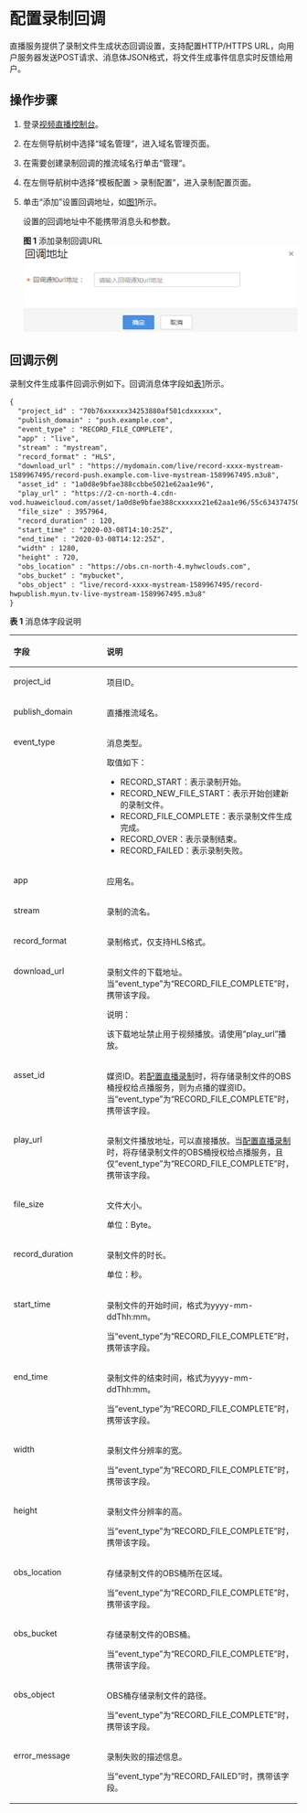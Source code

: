 # 配置录制回调<a name="live_01_0035"></a>

直播服务提供了录制文件生成状态回调设置，支持配置HTTP/HTTPS URL，向用户服务器发送POST请求、消息体JSON格式，将文件生成事件信息实时反馈给用户。

## 操作步骤<a name="section1219814503715"></a>

1.  登录[视频直播控制台](https://console.huaweicloud.com/live)。
2.  在左侧导航树中选择“域名管理“，进入域名管理页面。
3.  在需要创建录制回调的推流域名行单击“管理“。
4.  在左侧导航树中选择“模板配置 \> 录制配置”，进入录制配置页面。
5.  单击“添加”设置回调地址，如[图1](#fig25094261470)所示。

    设置的回调地址中不能携带消息头和参数。

    **图 1**  添加录制回调URL<a name="fig25094261470"></a>  
    ![](figures/添加录制回调URL.png "添加录制回调URL")


## 回调示例<a name="section83321812146"></a>

录制文件生成事件回调示例如下。回调消息体字段如[表1](#table762632871817)所示。

```
{
  "project_id" : "70b76xxxxxx34253880af501cdxxxxxx",
  "publish_domain" : "push.example.com",
  "event_type" : "RECORD_FILE_COMPLETE",
  "app" : "live",
  "stream" : "mystream",
  "record_format" : "HLS",
  "download_url" : "https://mydomain.com/live/record-xxxx-mystream-1589967495/record-push.example.com-live-mystream-1589967495.m3u8",
  "asset_id" : "1a0d8e9bfae388ccbbe5021e62aa1e96",
  "play_url" : "https://2-cn-north-4.cdn-vod.huaweicloud.com/asset/1a0d8e9bfae388cxxxxxx21e62aa1e96/55c634374750cexxxxxxc035a26ecfac.m3u8",
  "file_size" : 3957964,
  "record_duration" : 120,
  "start_time" : "2020-03-08T14:10:25Z",
  "end_time" : "2020-03-08T14:12:25Z",
  "width" : 1280,
  "height" : 720,
  "obs_location" : "https://obs.cn-north-4.myhwclouds.com",
  "obs_bucket" : "mybucket",
  "obs_object" : "live/record-xxxx-mystream-1589967495/record-hwpublish.myun.tv-live-mystream-1589967495.m3u8"
}
```

**表 1**  消息体字段说明

<a name="table762632871817"></a>
<table><thead align="left"><tr id="row76271228131815"><th class="cellrowborder" valign="top" width="35%" id="mcps1.2.3.1.1"><p id="p15627132813181"><a name="p15627132813181"></a><a name="p15627132813181"></a>字段</p>
</th>
<th class="cellrowborder" valign="top" width="65%" id="mcps1.2.3.1.2"><p id="p662716283181"><a name="p662716283181"></a><a name="p662716283181"></a>说明</p>
</th>
</tr>
</thead>
<tbody><tr id="row448624602219"><td class="cellrowborder" valign="top" width="35%" headers="mcps1.2.3.1.1 "><p id="p17632134311556"><a name="p17632134311556"></a><a name="p17632134311556"></a>project_id</p>
</td>
<td class="cellrowborder" valign="top" width="65%" headers="mcps1.2.3.1.2 "><p id="p163210435558"><a name="p163210435558"></a><a name="p163210435558"></a>项目ID。</p>
</td>
</tr>
<tr id="row19487146102216"><td class="cellrowborder" valign="top" width="35%" headers="mcps1.2.3.1.1 "><p id="p1492610186442"><a name="p1492610186442"></a><a name="p1492610186442"></a>publish_domain</p>
</td>
<td class="cellrowborder" valign="top" width="65%" headers="mcps1.2.3.1.2 "><p id="p8926201874414"><a name="p8926201874414"></a><a name="p8926201874414"></a>直播推流域名。</p>
</td>
</tr>
<tr id="row7487046142211"><td class="cellrowborder" valign="top" width="35%" headers="mcps1.2.3.1.1 "><p id="p1823710176563"><a name="p1823710176563"></a><a name="p1823710176563"></a>event_type</p>
</td>
<td class="cellrowborder" valign="top" width="65%" headers="mcps1.2.3.1.2 "><p id="p1853017333564"><a name="p1853017333564"></a><a name="p1853017333564"></a>消息类型。</p>
<p id="p1268115348564"><a name="p1268115348564"></a><a name="p1268115348564"></a>取值如下：</p>
<a name="ul386321214571"></a><a name="ul386321214571"></a><ul id="ul386321214571"><li>RECORD_START：表示录制开始。</li><li>RECORD_NEW_FILE_START：表示开始创建新的录制文件。</li><li>RECORD_FILE_COMPLETE：表示录制文件生成完成。</li><li>RECORD_OVER：表示录制结束。</li><li>RECORD_FAILED：表示录制失败。</li></ul>
</td>
</tr>
<tr id="row11487164652214"><td class="cellrowborder" valign="top" width="35%" headers="mcps1.2.3.1.1 "><p id="p89271318114419"><a name="p89271318114419"></a><a name="p89271318114419"></a>app</p>
</td>
<td class="cellrowborder" valign="top" width="65%" headers="mcps1.2.3.1.2 "><p id="p149271918184417"><a name="p149271918184417"></a><a name="p149271918184417"></a>应用名。</p>
</td>
</tr>
<tr id="row1248714620228"><td class="cellrowborder" valign="top" width="35%" headers="mcps1.2.3.1.1 "><p id="p592713182445"><a name="p592713182445"></a><a name="p592713182445"></a>stream</p>
</td>
<td class="cellrowborder" valign="top" width="65%" headers="mcps1.2.3.1.2 "><p id="p179279189447"><a name="p179279189447"></a><a name="p179279189447"></a>录制的流名。</p>
</td>
</tr>
<tr id="row1448794642213"><td class="cellrowborder" valign="top" width="35%" headers="mcps1.2.3.1.1 "><p id="p13927111812442"><a name="p13927111812442"></a><a name="p13927111812442"></a>record_format</p>
</td>
<td class="cellrowborder" valign="top" width="65%" headers="mcps1.2.3.1.2 "><p id="p1992731810442"><a name="p1992731810442"></a><a name="p1992731810442"></a>录制格式，仅支持HLS格式。</p>
</td>
</tr>
<tr id="row2048714618226"><td class="cellrowborder" valign="top" width="35%" headers="mcps1.2.3.1.1 "><p id="p19927218114418"><a name="p19927218114418"></a><a name="p19927218114418"></a>download_url</p>
</td>
<td class="cellrowborder" valign="top" width="65%" headers="mcps1.2.3.1.2 "><p id="p19271218194417"><a name="p19271218194417"></a><a name="p19271218194417"></a>录制文件的下载地址。当<span class="parmname" id="parmname1255829105818"><a name="parmname1255829105818"></a><a name="parmname1255829105818"></a>“event_type”</span>为<span class="parmvalue" id="parmvalue17480231115816"><a name="parmvalue17480231115816"></a><a name="parmvalue17480231115816"></a>“RECORD_FILE_COMPLETE”</span>时，携带该字段。</p>
<div class="note" id="note69271018174420"><a name="note69271018174420"></a><a name="note69271018174420"></a><span class="notetitle"> 说明： </span><div class="notebody"><p id="p092713182444"><a name="p092713182444"></a><a name="p092713182444"></a>该下载地址禁止用于视频播放。请使用<span class="parmname" id="parmname7927131864412"><a name="parmname7927131864412"></a><a name="parmname7927131864412"></a>“play_url”</span>播放。</p>
</div></div>
</td>
</tr>
<tr id="row1862712289187"><td class="cellrowborder" valign="top" width="35%" headers="mcps1.2.3.1.1 "><p id="p13222166115913"><a name="p13222166115913"></a><a name="p13222166115913"></a>asset_id</p>
</td>
<td class="cellrowborder" valign="top" width="65%" headers="mcps1.2.3.1.2 "><p id="p102223615594"><a name="p102223615594"></a><a name="p102223615594"></a>媒资ID。若<a href="配置录制模板.md#section19658102215144">配置直播录制</a>时，将存储录制文件的OBS桶授权给点播服务，则为点播的媒资ID。当<span class="parmname" id="parmname15169124719592"><a name="parmname15169124719592"></a><a name="parmname15169124719592"></a>“event_type”</span>为<span class="parmvalue" id="parmvalue2016974710599"><a name="parmvalue2016974710599"></a><a name="parmvalue2016974710599"></a>“RECORD_FILE_COMPLETE”</span>时，携带该字段。</p>
</td>
</tr>
<tr id="row13627328161815"><td class="cellrowborder" valign="top" width="35%" headers="mcps1.2.3.1.1 "><p id="p192821824413"><a name="p192821824413"></a><a name="p192821824413"></a>play_url</p>
</td>
<td class="cellrowborder" valign="top" width="65%" headers="mcps1.2.3.1.2 "><p id="p8928818134412"><a name="p8928818134412"></a><a name="p8928818134412"></a>录制文件播放地址，可以直接播放。当<a href="配置录制模板.md#section19658102215144">配置直播录制</a>时，将存储录制文件的OBS桶授权给点播服务，且仅<span class="parmname" id="parmname77011171807"><a name="parmname77011171807"></a><a name="parmname77011171807"></a>“event_type”</span>为<span class="parmvalue" id="parmvalue2701717705"><a name="parmvalue2701717705"></a><a name="parmvalue2701717705"></a>“RECORD_FILE_COMPLETE”</span>时，携带该字段。</p>
</td>
</tr>
<tr id="row1162752871815"><td class="cellrowborder" valign="top" width="35%" headers="mcps1.2.3.1.1 "><p id="p1092821804410"><a name="p1092821804410"></a><a name="p1092821804410"></a>file_size</p>
</td>
<td class="cellrowborder" valign="top" width="65%" headers="mcps1.2.3.1.2 "><p id="p9928118134413"><a name="p9928118134413"></a><a name="p9928118134413"></a>文件大小。</p>
<p id="p169289180442"><a name="p169289180442"></a><a name="p169289180442"></a>单位：Byte。</p>
</td>
</tr>
<tr id="row662712814181"><td class="cellrowborder" valign="top" width="35%" headers="mcps1.2.3.1.1 "><p id="p16928191813441"><a name="p16928191813441"></a><a name="p16928191813441"></a>record_duration</p>
</td>
<td class="cellrowborder" valign="top" width="65%" headers="mcps1.2.3.1.2 "><p id="p2928191854412"><a name="p2928191854412"></a><a name="p2928191854412"></a>录制文件的时长。</p>
<p id="p14928161874416"><a name="p14928161874416"></a><a name="p14928161874416"></a>单位：秒。</p>
</td>
</tr>
<tr id="row11627182816180"><td class="cellrowborder" valign="top" width="35%" headers="mcps1.2.3.1.1 "><p id="p11928718124414"><a name="p11928718124414"></a><a name="p11928718124414"></a>start_time</p>
</td>
<td class="cellrowborder" valign="top" width="65%" headers="mcps1.2.3.1.2 "><p id="p792831810441"><a name="p792831810441"></a><a name="p792831810441"></a>录制文件的开始时间，格式为yyyy-mm-ddThh:mm。</p>
<p id="p1552031116"><a name="p1552031116"></a><a name="p1552031116"></a>当<span class="parmname" id="parmname45220312018"><a name="parmname45220312018"></a><a name="parmname45220312018"></a>“event_type”</span>为<span class="parmvalue" id="parmvalue65263114111"><a name="parmvalue65263114111"></a><a name="parmvalue65263114111"></a>“RECORD_FILE_COMPLETE”</span>时，携带该字段。</p>
</td>
</tr>
<tr id="row20627728101812"><td class="cellrowborder" valign="top" width="35%" headers="mcps1.2.3.1.1 "><p id="p5928618154410"><a name="p5928618154410"></a><a name="p5928618154410"></a>end_time</p>
</td>
<td class="cellrowborder" valign="top" width="65%" headers="mcps1.2.3.1.2 "><p id="p17928218154411"><a name="p17928218154411"></a><a name="p17928218154411"></a>录制文件的结束时间，格式为yyyy-mm-ddThh:mm。</p>
<p id="p1479912411816"><a name="p1479912411816"></a><a name="p1479912411816"></a>当<span class="parmname" id="parmname14799104115111"><a name="parmname14799104115111"></a><a name="parmname14799104115111"></a>“event_type”</span>为<span class="parmvalue" id="parmvalue18799441719"><a name="parmvalue18799441719"></a><a name="parmvalue18799441719"></a>“RECORD_FILE_COMPLETE”</span>时，携带该字段。</p>
</td>
</tr>
<tr id="row862782813188"><td class="cellrowborder" valign="top" width="35%" headers="mcps1.2.3.1.1 "><p id="p15216121620216"><a name="p15216121620216"></a><a name="p15216121620216"></a>width</p>
</td>
<td class="cellrowborder" valign="top" width="65%" headers="mcps1.2.3.1.2 "><p id="p192166162218"><a name="p192166162218"></a><a name="p192166162218"></a>录制文件分辨率的宽。</p>
<p id="p146153572022"><a name="p146153572022"></a><a name="p146153572022"></a>当<span class="parmname" id="parmname6849165715218"><a name="parmname6849165715218"></a><a name="parmname6849165715218"></a>“event_type”</span>为<span class="parmvalue" id="parmvalue1784911571622"><a name="parmvalue1784911571622"></a><a name="parmvalue1784911571622"></a>“RECORD_FILE_COMPLETE”</span>时，携带该字段。</p>
</td>
</tr>
<tr id="row8418120102317"><td class="cellrowborder" valign="top" width="35%" headers="mcps1.2.3.1.1 "><p id="p74872192020"><a name="p74872192020"></a><a name="p74872192020"></a>height</p>
</td>
<td class="cellrowborder" valign="top" width="65%" headers="mcps1.2.3.1.2 "><p id="p14304194810216"><a name="p14304194810216"></a><a name="p14304194810216"></a>录制文件分辨率的高。</p>
<p id="p1848713591224"><a name="p1848713591224"></a><a name="p1848713591224"></a>当<span class="parmname" id="parmname1473655912214"><a name="parmname1473655912214"></a><a name="parmname1473655912214"></a>“event_type”</span>为<span class="parmvalue" id="parmvalue1973611591122"><a name="parmvalue1973611591122"></a><a name="parmvalue1973611591122"></a>“RECORD_FILE_COMPLETE”</span>时，携带该字段。</p>
</td>
</tr>
<tr id="row241816012318"><td class="cellrowborder" valign="top" width="35%" headers="mcps1.2.3.1.1 "><p id="p492931813449"><a name="p492931813449"></a><a name="p492931813449"></a>obs_location</p>
</td>
<td class="cellrowborder" valign="top" width="65%" headers="mcps1.2.3.1.2 "><p id="p10929191854415"><a name="p10929191854415"></a><a name="p10929191854415"></a>存储录制文件的OBS桶所在区域。</p>
<p id="p6780117171315"><a name="p6780117171315"></a><a name="p6780117171315"></a>当<span class="parmname" id="parmname10780131751313"><a name="parmname10780131751313"></a><a name="parmname10780131751313"></a>“event_type”</span>为<span class="parmvalue" id="parmvalue18780111712138"><a name="parmvalue18780111712138"></a><a name="parmvalue18780111712138"></a>“RECORD_FILE_COMPLETE”</span>时，携带该字段。</p>
</td>
</tr>
<tr id="row69961040204414"><td class="cellrowborder" valign="top" width="35%" headers="mcps1.2.3.1.1 "><p id="p7929171819447"><a name="p7929171819447"></a><a name="p7929171819447"></a>obs_bucket</p>
</td>
<td class="cellrowborder" valign="top" width="65%" headers="mcps1.2.3.1.2 "><p id="p792913187446"><a name="p792913187446"></a><a name="p792913187446"></a>存储录制文件的OBS桶。</p>
<p id="p1782255974416"><a name="p1782255974416"></a><a name="p1782255974416"></a>当<span class="parmname" id="parmname51471220191316"><a name="parmname51471220191316"></a><a name="parmname51471220191316"></a>“event_type”</span>为<span class="parmvalue" id="parmvalue1614732012139"><a name="parmvalue1614732012139"></a><a name="parmvalue1614732012139"></a>“RECORD_FILE_COMPLETE”</span>时，携带该字段。</p>
</td>
</tr>
<tr id="row1472574315442"><td class="cellrowborder" valign="top" width="35%" headers="mcps1.2.3.1.1 "><p id="p15725144314416"><a name="p15725144314416"></a><a name="p15725144314416"></a>obs_object</p>
</td>
<td class="cellrowborder" valign="top" width="65%" headers="mcps1.2.3.1.2 "><p id="p1692911894413"><a name="p1692911894413"></a><a name="p1692911894413"></a>OBS桶存储录制文件的路径。</p>
<p id="p1377952314458"><a name="p1377952314458"></a><a name="p1377952314458"></a>当<span class="parmname" id="parmname192210228137"><a name="parmname192210228137"></a><a name="parmname192210228137"></a>“event_type”</span>为<span class="parmvalue" id="parmvalue182242261319"><a name="parmvalue182242261319"></a><a name="parmvalue182242261319"></a>“RECORD_FILE_COMPLETE”</span>时，携带该字段。</p>
</td>
</tr>
<tr id="row141271446184410"><td class="cellrowborder" valign="top" width="35%" headers="mcps1.2.3.1.1 "><p id="p8127184610448"><a name="p8127184610448"></a><a name="p8127184610448"></a>error_message</p>
</td>
<td class="cellrowborder" valign="top" width="65%" headers="mcps1.2.3.1.2 "><p id="p52141520384"><a name="p52141520384"></a><a name="p52141520384"></a>录制失败的描述信息。</p>
<p id="p149613349815"><a name="p149613349815"></a><a name="p149613349815"></a>当<span class="parmname" id="parmname156788483819"><a name="parmname156788483819"></a><a name="parmname156788483819"></a>“event_type”</span>为<span class="parmvalue" id="parmvalue977914506818"><a name="parmvalue977914506818"></a><a name="parmvalue977914506818"></a>“RECORD_FAILED”</span>时，携带该字段。</p>
</td>
</tr>
</tbody>
</table>

